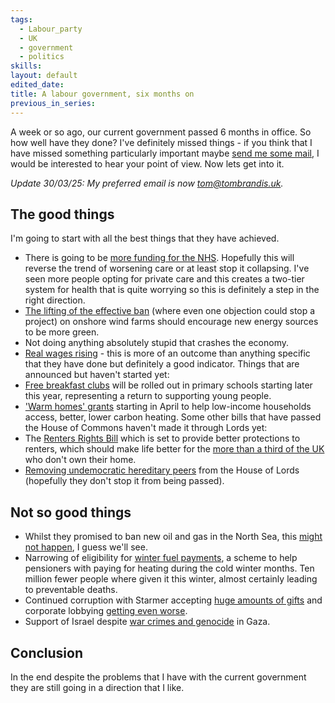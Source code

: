 ```yaml
---
tags:
  - Labour_party
  - UK
  - government
  - politics
skills: 
layout: default
edited_date: 
title: A labour government, six months on
previous_in_series:
---
```

A week or so ago, our current government passed 6 months in office. So how well have they done? I've definitely missed things - if you think that I have missed something particularly important maybe [send me some mail](mailto:tomjbrandis@gmail.com), I would be interested to hear your point of view. Now lets get into it.

<i>Update 30/03/25: My preferred email is now [tom@tombrandis.uk](mailto:tom@tombrandis.uk?subject=Response%20to%20A%20labour%20goverment%20six%20months%20on).</i>

## The good things
I'm going to start with all the best things that they have achieved.
- There is going to be [more funding for the NHS](https://www.gov.uk/government/news/new-funding-to-fix-the-nhs-heres-how-it-will-be-spent). Hopefully this will reverse the trend of worsening care or at least stop it collapsing. I've seen more people opting for private care and this creates a two-tier system for health that is quite worrying so this is definitely a step in the right direction.
- [The lifting of the effective ban](https://eandt.theiet.org/2024/07/09/labour-lifts-nine-year-ban-onshore-wind-farms) (where even one objection could stop a project) on onshore wind farms should encourage new energy sources to be more green.
- Not doing anything absolutely stupid that crashes the economy.
- [Real wages rising](https://www.bbc.co.uk/news/articles/c4g372w32vjo) - this is more of an outcome than anything specific that they have done but definitely a good indicator.
Things that are announced but haven't started yet:
- [Free breakfast clubs](https://educationhub.blog.gov.uk/2024/11/free-school-breakfast-clubs/) will be rolled out in primary schools starting later this year, representing a return to supporting young people.
- ['Warm homes' grants](https://energysavingtrust.org.uk/warm-homes-local-grant-a-guide-for-local-authorities/) starting in April to help low-income households access, better, lower carbon heating.
Some other bills that have passed the House of Commons haven't made it through Lords yet:
- The [Renters Rights Bill](https://bills.parliament.uk/bills/3764) which is set to provide better protections to renters, which should make life better for the [more than a third of the UK](https://www.ons.gov.uk/peoplepopulationandcommunity/housing/bulletins/housingenglandandwales/census2021) who don't own their home.
- [Removing undemocratic hereditary peers](https://bills.parliament.uk/bills/3755) from the House of Lords (hopefully they don't stop it from being passed).
## Not so good things
- Whilst they promised to ban new oil and gas in the North Sea, this [might not happen](https://oilprice.com/Latest-Energy-News/World-News/UK-Government-Denies-Claims-Ed-Miliband-Has-Banned-New-North-Sea-Oil-Licences.html), I guess we'll see.
- Narrowing of eligibility for [winter fuel payments](https://www.bbc.co.uk/news/articles/cx02zdd92zdo), a scheme to help pensioners with paying for heating during the cold winter months. Ten million fewer people where given it this winter, almost certainly leading to preventable deaths.
- Continued corruption with Starmer accepting [huge amounts of gifts](https://www.reuters.com/world/uk/uk-pm-starmer-accepted-more-gifts-than-any-other-member-parliament-sky-news-2024-09-18/) and corporate lobbying [getting even worse](https://www.thecanary.co/uk/analysis/2024/12/13/labour-corporate-lobbying/).
- Support of Israel despite [war crimes and genocide](https://en.wikipedia.org/wiki/Gaza_genocide) in Gaza. 

## Conclusion
In the end despite the problems that I have with the current government they are still going in a direction that I like.